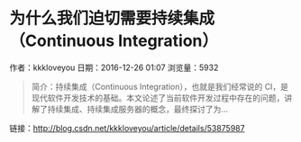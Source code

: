 # 为什么我们迫切需要持续集成（Continuous Integration）
作者：kkkloveyou
日期：2016-12-26 01:07
浏览量：5932
> 简介：持续集成（Continuous Integration），也就是我们经常说的 CI，是现代软件开发技术的基础。本文论述了当前软件开发过程中存在的问题，讲解了持续集成、持续集成服务器的概念，最终探讨了为...

 链接：http://blog.csdn.net/kkkloveyou/article/details/53875987
